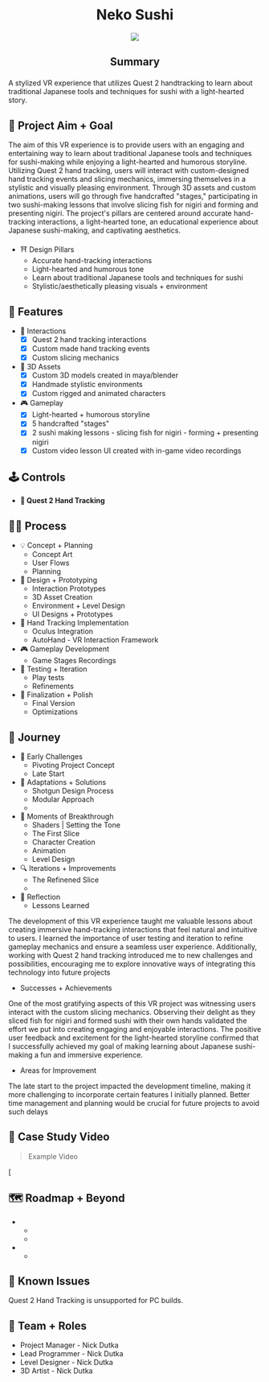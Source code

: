 <h1 align="center">Neko Sushi</h1>

<p align="center">
  <img src="https://github.com/NickDutka/NekoSushi_URP/assets/104876986/2e02486b-8733-45a8-aff2-d225d003c7ed">
<p align="center">

## <p align="center">Summary<p align="center">
A stylized VR experience that utilizes Quest 2 handtracking to learn about traditional Japanese tools and techniques for sushi with a light-hearted story.

## 🎯 Project Aim + Goal
The aim of this VR experience is to provide users with an engaging and entertaining way to learn about traditional Japanese tools and techniques for sushi-making while enjoying a light-hearted and humorous storyline. Utilizing Quest 2 hand tracking, users will interact with custom-designed hand tracking events and slicing mechanics, immersing themselves in a stylistic and visually pleasing environment. Through 3D assets and custom animations, users will go through five handcrafted "stages," participating in two sushi-making lessons that involve slicing fish for nigiri and forming and presenting nigiri. The project's pillars are centered around accurate hand-tracking interactions, a light-hearted tone, an educational experience about Japanese sushi-making, and captivating aesthetics.

* ⛩️ Design Pillars
  - Accurate hand-tracking interactions
  - Light-hearted and humorous tone
  - Learn about traditional Japanese tools and techniques for sushi 
  - Stylistic/aesthetically pleasing visuals + environment
    
## 📝 Features
* 🔮 Interactions
    - [x] Quest 2 hand tracking interactions
    - [x] Custom made hand tracking events 
    - [x] Custom slicing mechanics   
* 🧱 3D Assets
    - [x] Custom 3D models created in maya/blender         
    - [x] Handmade stylistic environments     
    - [x] Custom rigged and animated characters  
* 🎮 Gameplay 
    - [x] Light-hearted + humorous storyline
    - [x] 5 handcrafted "stages"               
    - [x] 2 sushi making lessons - slicing fish for nigiri - forming + presenting nigiri
    - [x] Custom video lesson UI created with in-game video recordings
    
## 🕹️ Controls
* **🙌 Quest 2 Hand Tracking**

## 👩‍💻 Process 

* 💡 Concept + Planning
  - Concept Art
  - User Flows
  - Planning
* 🎨 Design + Prototyping
  - Interaction Prototypes
  - 3D Asset Creation
  - Environment + Level Design
  - UI Designs + Prototypes
* 👋 Hand Tracking Implementation
  - Oculus Integration
  - AutoHand - VR Interaction Framework
* 🎮 Gameplay Development
  - Game Stages Recordings
* 🧪 Testing + Iteration
  - Play tests
  - Refinements
* 💎 Finalization + Polish
  - Final Version
  - Optimizations

## 🚀 Journey

* 🧩 Early Challenges
  - Pivoting Project Concept
  - Late Start
* 🔄 Adaptations + Solutions
  - Shotgun Design Process
  - Modular Approach
  - 
* 🌟 Moments of Breakthrough
  - Shaders | Setting the Tone
  - The First Slice
  - Character Creation
  - Animation
  - Level Design
* 🔍 Iterations + Improvements
  - The Refinened Slice
  - 
* 🌄 Reflection
  - Lessons Learned
 
The development of this VR experience taught me valuable lessons about creating immersive hand-tracking interactions that feel natural and intuitive to users. I learned the importance of user testing and iteration to refine gameplay mechanics and ensure a seamless user experience. Additionally, working with Quest 2 hand tracking introduced me to new challenges and possibilities, encouraging me to explore innovative ways of integrating this technology into future projects
  - Successes + Achievements

One of the most gratifying aspects of this VR project was witnessing users interact with the custom slicing mechanics. Observing their delight as they sliced fish for nigiri and formed sushi with their own hands validated the effort we put into creating engaging and enjoyable interactions. The positive user feedback and excitement for the light-hearted storyline confirmed that I successfully achieved my goal of making learning about Japanese sushi-making a fun and immersive experience.
  - Areas for Improvement

The late start to the project impacted the development timeline, making it more challenging to incorporate certain features I initially planned. Better time management and planning would be crucial for future projects to avoid such delays

## 📼 Case Study Video 
> Example Video

[![]()
## 🗺️ Roadmap + Beyond

* 
    - 
    - 
          
* 
    - 
    
## 🚧 Known Issues
Quest 2 Hand Tracking is unsupported for PC builds.

## 🔧 Team + Roles
  - Project Manager - Nick Dutka
  - Lead Programmer - Nick Dutka
  - Level Designer - Nick Dutka
  - 3D Artist - Nick Dutka
